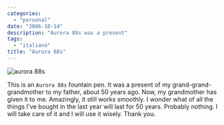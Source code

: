 ```yaml
---
categories:
  - "personal"
date: "2006-10-14"
description: "Aurora 88s was a present"
tags:
  - "italiano"
title: "Aurora 88s"
---
```


![aurora 88s][1]

This is an `Aurora 88s` fountain pen. It was a present of my grand-grand-grandmother to my father, about 50 years ago. Now, my grandmother has given it to me. Amazingly, it still works smoothly. I wonder what of all the things I've bought in the last year will last for 50 years. Probably nothing. I will take care of it and I will use it wisely. Thank you.

   [1]: /blog/img/aurora88goldcap.jpg

